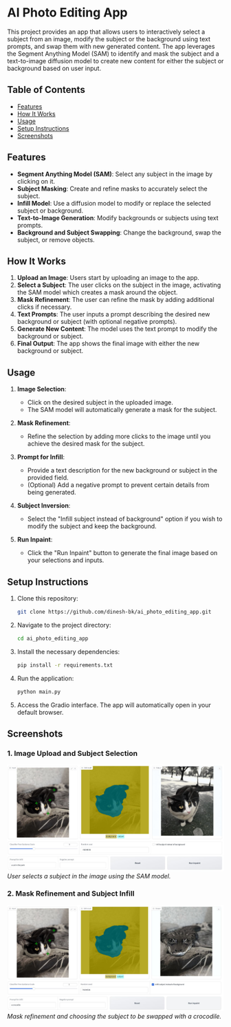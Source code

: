 # AI Photo Editing App

This project provides an app that allows users to interactively select a subject from an image, modify the subject or the background using text prompts, and swap them with new generated content. The app leverages the Segment Anything Model (SAM) to identify and mask the subject and a text-to-image diffusion model to create new content for either the subject or background based on user input.

## Table of Contents
- [Features](#features)
- [How It Works](#how-it-works)
- [Usage](#usage)
- [Setup Instructions](#setup-instructions)
- [Screenshots](#screenshots)

## Features
- **Segment Anything Model (SAM)**: Select any subject in the image by clicking on it.
- **Subject Masking**: Create and refine masks to accurately select the subject.
- **Infill Model**: Use a diffusion model to modify or replace the selected subject or background.
- **Text-to-Image Generation**: Modify backgrounds or subjects using text prompts.
- **Background and Subject Swapping**: Change the background, swap the subject, or remove objects.

## How It Works
1. **Upload an Image**: Users start by uploading an image to the app.
2. **Select a Subject**: The user clicks on the subject in the image, activating the SAM model which creates a mask around the object.
3. **Mask Refinement**: The user can refine the mask by adding additional clicks if necessary.
4. **Text Prompts**: The user inputs a prompt describing the desired new background or subject (with optional negative prompts).
5. **Generate New Content**: The model uses the text prompt to modify the background or subject.
6. **Final Output**: The app shows the final image with either the new background or subject.

## Usage

1. **Image Selection**:
    - Click on the desired subject in the uploaded image.
    - The SAM model will automatically generate a mask for the subject.

2. **Mask Refinement**:
    - Refine the selection by adding more clicks to the image until you achieve the desired mask for the subject.

3. **Prompt for Infill**:
    - Provide a text description for the new background or subject in the provided field.
    - (Optional) Add a negative prompt to prevent certain details from being generated.

4. **Subject Inversion**:
    - Select the "Infill subject instead of background" option if you wish to modify the subject and keep the background.

5. **Run Inpaint**:
    - Click the "Run Inpaint" button to generate the final image based on your selections and inputs.

## Setup Instructions

1. Clone this repository:
   ```bash
   git clone https://github.com/dinesh-bk/ai_photo_editing_app.git
   ```
2. Navigate to the project directory:
   ```bash
   cd ai_photo_editing_app
   ```
3. Install the necessary dependencies:
   ```bash
   pip install -r requirements.txt
   ```

4. Run the application:
   ```bash
   python main.py
   ```

5. Access the Gradio interface. The app will automatically open in your default browser.

## Screenshots

### 1. Image Upload and Subject Selection
![Screen 1](./screen_1.jpeg)
_User selects a subject in the image using the SAM model._

### 2. Mask Refinement and Subject Infill
![Screen 2](./screen_2.jpeg)
_Mask refinement and choosing the subject to be swapped with a crocodile._



